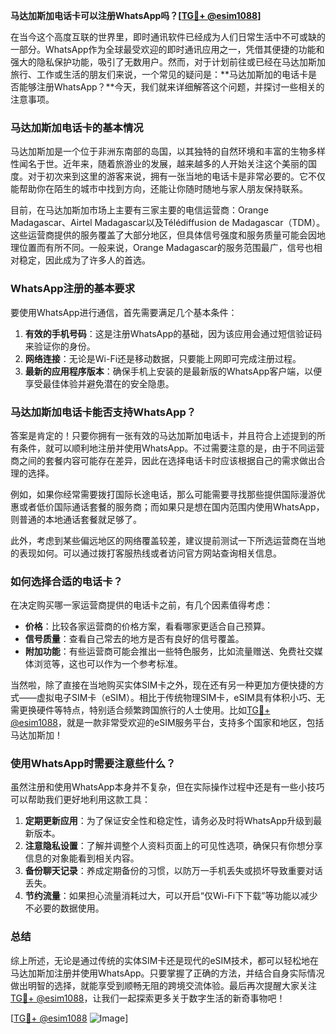**马达加斯加电话卡可以注册WhatsApp吗？[[TG💪+ @esim1088](https://t.me/s/esim1088)]**

在当今这个高度互联的世界里，即时通讯软件已经成为人们日常生活中不可或缺的一部分。WhatsApp作为全球最受欢迎的即时通讯应用之一，凭借其便捷的功能和强大的隐私保护功能，吸引了无数用户。然而，对于计划前往或已经在马达加斯加旅行、工作或生活的朋友们来说，一个常见的疑问是：**马达加斯加的电话卡是否能够注册WhatsApp？**今天，我们就来详细解答这个问题，并探讨一些相关的注意事项。

### 马达加斯加电话卡的基本情况

马达加斯加是一个位于非洲东南部的岛国，以其独特的自然环境和丰富的生物多样性闻名于世。近年来，随着旅游业的发展，越来越多的人开始关注这个美丽的国度。对于初次来到这里的游客来说，拥有一张当地的电话卡是非常必要的。它不仅能帮助你在陌生的城市中找到方向，还能让你随时随地与家人朋友保持联系。

目前，在马达加斯加市场上主要有三家主要的电信运营商：Orange Madagascar、Airtel Madagascar以及Télédiffusion de Madagascar（TDM）。这些运营商提供的服务覆盖了大部分地区，但具体信号强度和服务质量可能会因地理位置而有所不同。一般来说，Orange Madagascar的服务范围最广，信号也相对稳定，因此成为了许多人的首选。

### WhatsApp注册的基本要求

要使用WhatsApp进行通信，首先需要满足几个基本条件：

1. **有效的手机号码**：这是注册WhatsApp的基础，因为该应用会通过短信验证码来验证你的身份。
2. **网络连接**：无论是Wi-Fi还是移动数据，只要能上网即可完成注册过程。
3. **最新的应用程序版本**：确保手机上安装的是最新版的WhatsApp客户端，以便享受最佳体验并避免潜在的安全隐患。

### 马达加斯加电话卡能否支持WhatsApp？

答案是肯定的！只要你拥有一张有效的马达加斯加电话卡，并且符合上述提到的所有条件，就可以顺利地注册并使用WhatsApp。不过需要注意的是，由于不同运营商之间的套餐内容可能存在差异，因此在选择电话卡时应该根据自己的需求做出合理的选择。

例如，如果你经常需要拨打国际长途电话，那么可能需要寻找那些提供国际漫游优惠或者低价国际通话套餐的服务商；而如果只是想在国内范围内使用WhatsApp，则普通的本地通话套餐就足够了。

此外，考虑到某些偏远地区的网络覆盖较差，建议提前测试一下所选运营商在当地的表现如何。可以通过拨打客服热线或者访问官方网站查询相关信息。

### 如何选择合适的电话卡？

在决定购买哪一家运营商提供的电话卡之前，有几个因素值得考虑：

- **价格**：比较各家运营商的价格方案，看看哪家更适合自己预算。
- **信号质量**：查看自己常去的地方是否有良好的信号覆盖。
- **附加功能**：有些运营商可能会推出一些特色服务，比如流量赠送、免费社交媒体浏览等，这也可以作为一个参考标准。

当然啦，除了直接在当地购买实体SIM卡之外，现在还有另一种更加方便快捷的方式——虚拟电子SIM卡（eSIM）。相比于传统物理SIM卡，eSIM具有体积小巧、无需更换硬件等特点，特别适合频繁跨国旅行的人士使用。比如[TG💪+ @esim1088](https://t.me/s/esim1088)，就是一款非常受欢迎的eSIM服务平台，支持多个国家和地区，包括马达加斯加！

### 使用WhatsApp时需要注意些什么？

虽然注册和使用WhatsApp本身并不复杂，但在实际操作过程中还是有一些小技巧可以帮助我们更好地利用这款工具：

1. **定期更新应用**：为了保证安全性和稳定性，请务必及时将WhatsApp升级到最新版本。
2. **注意隐私设置**：了解并调整个人资料页面上的可见性选项，确保只有你想分享信息的对象能看到相关内容。
3. **备份聊天记录**：养成定期备份的习惯，以防万一手机丢失或损坏导致重要对话丢失。
4. **节约流量**：如果担心流量消耗过大，可以开启“仅Wi-Fi下下载”等功能以减少不必要的数据使用。

### 总结

综上所述，无论是通过传统的实体SIM卡还是现代的eSIM技术，都可以轻松地在马达加斯加注册并使用WhatsApp。只要掌握了正确的方法，并结合自身实际情况做出明智的选择，就能享受到顺畅无阻的跨境交流体验。最后再次提醒大家关注[TG💪+ @esim1088](https://t.me/s/esim1088)，让我们一起探索更多关于数字生活的新奇事物吧！

[[TG💪+ @esim1088](https://t.me/s/esim1088) ![Image](https://i.postimg.cc/4NQfJmqS/Snipaste-2025-05-13-00-14-12.png)]